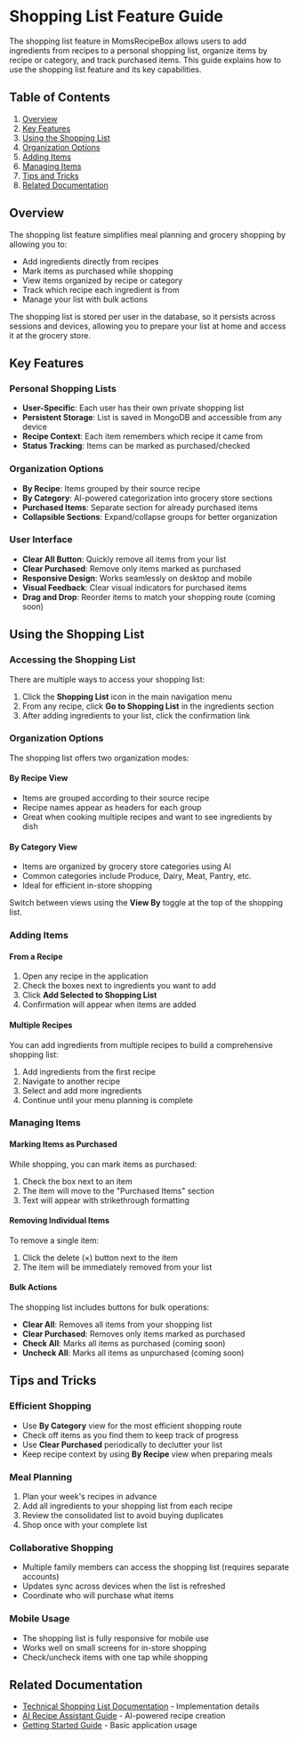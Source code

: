 # Shopping List Feature Guide

The shopping list feature in MomsRecipeBox allows users to add ingredients from recipes to a personal shopping list, organize items by recipe or category, and track purchased items. This guide explains how to use the shopping list feature and its key capabilities.

## Table of Contents

1. [Overview](#overview)
2. [Key Features](#key-features)
3. [Using the Shopping List](#using-the-shopping-list)
4. [Organization Options](#organization-options)
5. [Adding Items](#adding-items)
6. [Managing Items](#managing-items)
7. [Tips and Tricks](#tips-and-tricks)
8. [Related Documentation](#related-documentation)

## Overview

The shopping list feature simplifies meal planning and grocery shopping by allowing you to:

- Add ingredients directly from recipes
- Mark items as purchased while shopping
- View items organized by recipe or category
- Track which recipe each ingredient is from
- Manage your list with bulk actions

The shopping list is stored per user in the database, so it persists across sessions and devices, allowing you to prepare your list at home and access it at the grocery store.

## Key Features

### Personal Shopping Lists

- **User-Specific**: Each user has their own private shopping list
- **Persistent Storage**: List is saved in MongoDB and accessible from any device
- **Recipe Context**: Each item remembers which recipe it came from
- **Status Tracking**: Items can be marked as purchased/checked

### Organization Options

- **By Recipe**: Items grouped by their source recipe
- **By Category**: AI-powered categorization into grocery store sections
- **Purchased Items**: Separate section for already purchased items
- **Collapsible Sections**: Expand/collapse groups for better organization

### User Interface

- **Clear All Button**: Quickly remove all items from your list
- **Clear Purchased**: Remove only items marked as purchased
- **Responsive Design**: Works seamlessly on desktop and mobile
- **Visual Feedback**: Clear visual indicators for purchased items
- **Drag and Drop**: Reorder items to match your shopping route (coming soon)

## Using the Shopping List

### Accessing the Shopping List

There are multiple ways to access your shopping list:

1. Click the **Shopping List** icon in the main navigation menu
2. From any recipe, click **Go to Shopping List** in the ingredients section
3. After adding ingredients to your list, click the confirmation link

### Organization Options

The shopping list offers two organization modes:

#### By Recipe View

- Items are grouped according to their source recipe
- Recipe names appear as headers for each group
- Great when cooking multiple recipes and want to see ingredients by dish

#### By Category View

- Items are organized by grocery store categories using AI
- Common categories include Produce, Dairy, Meat, Pantry, etc.
- Ideal for efficient in-store shopping

Switch between views using the **View By** toggle at the top of the shopping list.

### Adding Items

#### From a Recipe

1. Open any recipe in the application
2. Check the boxes next to ingredients you want to add
3. Click **Add Selected to Shopping List**
4. Confirmation will appear when items are added

#### Multiple Recipes

You can add ingredients from multiple recipes to build a comprehensive shopping list:

1. Add ingredients from the first recipe
2. Navigate to another recipe
3. Select and add more ingredients
4. Continue until your menu planning is complete

### Managing Items

#### Marking Items as Purchased

While shopping, you can mark items as purchased:

1. Check the box next to an item
2. The item will move to the "Purchased Items" section
3. Text will appear with strikethrough formatting

#### Removing Individual Items

To remove a single item:

1. Click the delete (×) button next to the item
2. The item will be immediately removed from your list

#### Bulk Actions

The shopping list includes buttons for bulk operations:

- **Clear All**: Removes all items from your shopping list
- **Clear Purchased**: Removes only items marked as purchased
- **Check All**: Marks all items as purchased (coming soon)
- **Uncheck All**: Marks all items as unpurchased (coming soon)

## Tips and Tricks

### Efficient Shopping

- Use **By Category** view for the most efficient shopping route
- Check off items as you find them to keep track of progress
- Use **Clear Purchased** periodically to declutter your list
- Keep recipe context by using **By Recipe** view when preparing meals

### Meal Planning

1. Plan your week's recipes in advance
2. Add all ingredients to your shopping list from each recipe
3. Review the consolidated list to avoid buying duplicates
4. Shop once with your complete list

### Collaborative Shopping

- Multiple family members can access the shopping list (requires separate accounts)
- Updates sync across devices when the list is refreshed
- Coordinate who will purchase what items

### Mobile Usage

- The shopping list is fully responsive for mobile use
- Works well on small screens for in-store shopping
- Check/uncheck items with one tap while shopping

## Related Documentation

- [Technical Shopping List Documentation](../technical/shopping_list.md) - Implementation details
- [AI Recipe Assistant Guide](./ai_recipe_assistant.md) - AI-powered recipe creation
- [Getting Started Guide](./getting_started.md) - Basic application usage